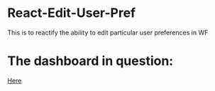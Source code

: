 # React-Edit-User-Pref
This is to reactify the ability to edit particular user preferences in WF

# The dashboard in question:
[Here](https://xandercanedo.my.workfront.com/dashboard/view?ID=5fa0943103c33dbda24582c6aabd7c9a)